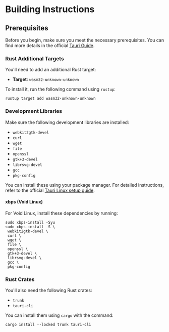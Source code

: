 # Building Instructions

## Prerequisites

Before you begin, make sure you meet the necessary prerequisites. You can find more details in the official [Tauri Guide](https://tauri.app/start/prerequisites/).

### Rust Additional Targets

You'll need to add an additional Rust target:

- **Target**: `wasm32-unknown-unknown`

To install it, run the following command using `rustup`:

```console
rustup target add wasm32-unknown-unknown
```

### Development Libraries

Make sure the following development libraries are installed:

- `webkit2gtk-devel`
- `curl`
- `wget`
- `file`
- `openssl`
- `gtk+3-devel`
- `librsvg-devel`
- `gcc`
- `pkg-config`

You can install these using your package manager. For detailed instructions, refer to the official [Tauri Linux setup guide](https://tauri.app/start/prerequisites/#linux).

#### xbps (Void Linux)

For Void Linux, install these dependencies by running:

```console
sudo xbps-install -Syu
sudo xbps-install -S \
 webkit2gtk-devel \
 curl \
 wget \
 file \
 openssl \
 gtk+3-devel \
 librsvg-devel \
 gcc \
 pkg-config
```

### Rust Crates

You'll also need the following Rust crates:

- `trunk`
- `tauri-cli`

You can install them using `cargo` with the command:

```console
cargo install --locked trunk tauri-cli

```
